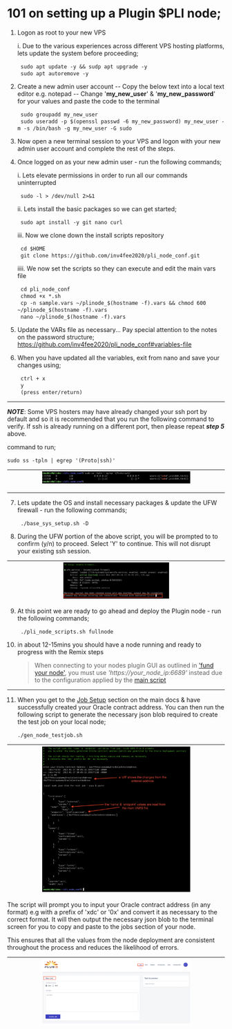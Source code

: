 # 101 on setting up a Plugin $PLI node;

1. Logon as root to your new VPS
   
   i. Due to the various experiences across different VPS hosting platforms, lets update the system before proceeding;

        sudo apt update -y && sudp apt upgrade -y
        sudo apt autoremove -y


2. Create a new admin user account
-- Copy the below text into a local text editor e.g. notepad
-- Change '**my_new_user**' & '**my_new_password**' for your values and paste the code to the terminal
        
        sudo groupadd my_new_user
        sudo useradd -p $(openssl passwd -6 my_new_password) my_new_user -m -s /bin/bash -g my_new_user -G sudo

3. Now open a new terminal session to your VPS and logon with your new admin user account and complete the rest of the steps.


4. Once logged on as your new admin user - run the following commands;

   i.  Lets elevate permissions in order to run all our commands uninterrupted

        sudo -l > /dev/null 2>&1


   ii. Lets install the basic packages so we can get started;

        sudo apt install -y git nano curl  


   iii. Now we clone down the install scripts repository

        cd $HOME
        git clone https://github.com/inv4fee2020/pli_node_conf.git


   iiii. We now set the scripts so they can execute and edit the main vars file    

        cd pli_node_conf
        chmod +x *.sh
        cp -n sample.vars ~/plinode_$(hostname -f).vars && chmod 600 ~/plinode_$(hostname -f).vars
        nano ~/plinode_$(hostname -f).vars


5. Update the VARs file as necessary... Pay special attention to the notes on the password structure;
        https://github.com/inv4fee2020/pli_node_conf#variables-file


6. When you have updated all the variables, exit from nano and save your changes using;

        ctrl + x
        y
        (press enter/return)

---  
  **_NOTE_**: Some VPS hosters may have already changed your ssh port by default and so it is recommended that you run the following command to verify. If ssh is already running on a different port, then please repeat **_step 5_** above.

  command to run;
  ```
  sudo ss -tpln | egrep '(Proto|ssh)'
  ```

|<img src="https://github.com/inv4fee2020/docs_pli/blob/main/images/pli_node_get_ssh_ports_2022-01-29.png" width=70% height=70%>|
|---| 
---

7. Lets update the OS and install necessary packages & update the UFW firewall - run the following commands;

        ./base_sys_setup.sh -D
  

8. During the UFW portion of the above script, you will be prompted to to confirm (y/n) to proceed. Select 'Y' to continue. This will not disrupt your existing ssh session.

|<img src="https://github.com/inv4fee2020/docs_pli/blob/main/images/pli_node_ufw_enable%202022-01-27%20at%2010.57.08.png" width=50% height=50%>|
|---|


9. At this point we are ready to go ahead and deploy the Plugin node - run the following commands;

        ./pli_node_scripts.sh fullnode


10. in about 12-15mins you should have a node running and ready to progress with the Remix steps

    > When connecting to your nodes plugin GUI as outlined in ['fund your node'](https://docs.goplugin.co/plugin-installations/fund-your-node), you must use *_'https://your_node_ip:6689'_* instead due to the configuration applied by the [main script](https://github.com/inv4fee2020/pli_node_conf#main-script-actions)

***
11. When you get to the [Job Setup](https://docs.goplugin.co/oracle/job-setup) section on the main docs & have successfully created your Oracle contract address. You can then run the following script to generate the necessary json blob required to create the test job on your local node;

        ./gen_node_testjob.sh


|<img src="https://github.com/inv4fee2020/docs_pli/blob/main/images/pli_node_testjob_jsonblob%202022-01-27%20at%2010.05.42.png" width=70% height=70%>|
|---|    
    
The script will prompt you to input your Oracle contract address (in any format) e.g with a prefix of 'xdc' or '0x' and convert it as necessary to the correct format. It will then output the necessary json blob to the terminal screen for you to copy and paste to the jobs section of your node. 

This ensures that all the values from the node deployment are consistent throughout the process and reduces the likelihood of errors.

|<img src="https://github.com/inv4fee2020/docs_pli/blob/main/images/pli_node_ui_new_job%202022-01-27%20at%2009.47.41.png" width=70% height=70%>|
|---|